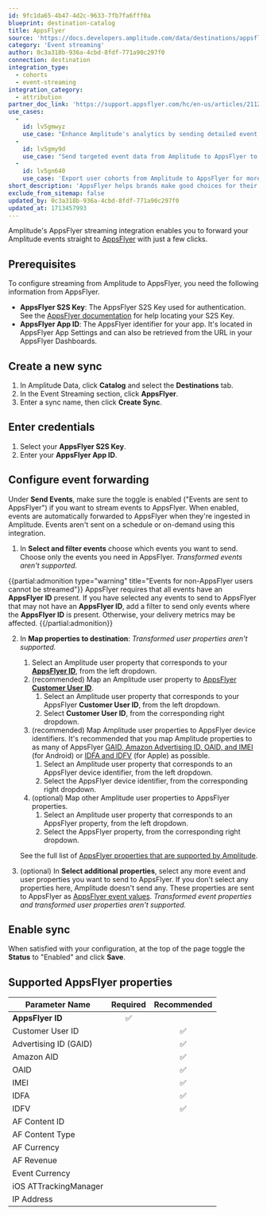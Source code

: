 ```yaml
---
id: 9fc1da65-4b47-4d2c-9633-7fb7fa6fff0a
blueprint: destination-catalog
title: AppsFlyer
source: 'https://docs.developers.amplitude.com/data/destinations/appsflyer'
category: 'Event streaming'
author: 0c3a318b-936a-4cbd-8fdf-771a90c297f0
connection: destination
integration_type:
  - cohorts
  - event-streaming
integration_category:
  - attribution
partner_doc_link: 'https://support.appsflyer.com/hc/en-us/articles/211200306-Amplitude-integration-with-AppsFlyer'
use_cases:
  -
    id: lv5gmwyz
    use_case: "Enhance Amplitude's analytics by sending detailed event data from AppsFlyer, improving insights into user behavior and marketing campaign effectiveness."
  -
    id: lv5gmy9d
    use_case: "Send targeted event data from Amplitude to AppsFlyer to deepen analysis on user actions' impact on marketing performance and attribution."
  -
    id: lv5gn640
    use_case: 'Export user cohorts from Amplitude to AppsFlyer for more personalized and effective marketing campaigns, based on specific user behaviors or characteristics.'
short_description: 'AppsFlyer helps brands make good choices for their business and their customers with its advanced measurement, data analytics, deep linking, engagement, fraud protection, data clean room, and privacy-preserving technologies.'
exclude_from_sitemap: false
updated_by: 0c3a318b-936a-4cbd-8fdf-771a90c297f0
updated_at: 1713457993
---
```

Amplitude's AppsFlyer streaming integration enables you to forward your Amplitude events straight to [AppsFlyer](https://www.appsflyer.com/) with just a few clicks.

## Prerequisites

To configure streaming from Amplitude to AppsFlyer, you need the following information from AppsFlyer.

- **AppsFlyer S2S Key**: The AppsFlyer S2S Key used for authentication. See the [AppsFlyer documentation](https://support.appsflyer.com/hc/en-us/articles/360004562377-Managing-API-and-Server-to-server-S2S-tokens) for help locating your S2S Key.
- **AppsFlyer App ID**: The AppsFlyer identifier for your app. It's located in AppsFlyer App Settings and can also be retrieved from the URL in your AppsFlyer Dashboards.

## Create a new sync

1. In Amplitude Data, click **Catalog** and select the **Destinations** tab.
2. In the Event Streaming section, click **AppsFlyer**.
3. Enter a sync name, then click **Create Sync**.

## Enter credentials

1. Select your **AppsFlyer S2S Key**.
2. Enter your **AppsFlyer App ID**.

## Configure event forwarding

Under **Send Events**, make sure the toggle is enabled ("Events are sent to AppsFlyer") if you want to stream events to AppsFlyer. When enabled, events are automatically forwarded to AppsFlyer when they're ingested in Amplitude. Events aren't sent on a schedule or on-demand using this integration.

1. In **Select and filter events** choose which events you want to send. Choose only the events you need in AppsFlyer. _Transformed events aren't supported._

{{partial:admonition type="warning" title="Events for non-AppsFlyer users cannot be streamed"}}
AppsFlyer requires that all events have an **AppsFlyer ID** present. If you have selected any events to send to AppsFlyer that may not have an **AppsFlyer ID**, add a filter to send only events where the **AppsFlyer ID** is present. Otherwise, your delivery metrics may be affected.
{{/partial:admonition}}


2. In **Map properties to destination**:
    _Transformed user properties aren't supported._

    1. Select an Amplitude user property that corresponds to your [**AppsFlyer ID**](https://support.appsflyer.com/hc/en-us/articles/4408847686161-Device-identifiers#appsflyer-id), from the left dropdown.
    2. (recommended) Map an Amplitude user property to [AppsFlyer **Customer User ID**](https://support.appsflyer.com/hc/en-us/articles/4408847686161-Device-identifiers#customer-user-id).
        1. Select an Amplitude user property that corresponds to your AppsFlyer **Customer User ID**, from the left dropdown.
        2. Select **Customer User ID**, from the corresponding right dropdown.
    3. (recommended) Map Amplitude user properties to AppsFlyer device identifiers. It's recommended that you map Amplitude properties to as many of AppsFlyer [GAID, Amazon Advertising ID, OAID, and IMEI](https://support.appsflyer.com/hc/en-us/articles/4408847686161-Device-identifiers#android-device-identifiers) (for Android) or [IDFA and IDFV](https://support.appsflyer.com/hc/en-us/articles/4408847686161-Device-identifiers#apple-device-identifiers) (for Apple) as possible.
        1. Select an Amplitude user property that corresponds to an AppsFlyer device identifier, from the left dropdown.
        2. Select the AppsFlyer device identifier, from the corresponding right dropdown.
    4. (optional) Map other Amplitude user properties to AppsFlyer properties.
        1. Select an Amplitude user property that corresponds to an AppsFlyer property, from the left dropdown.
        2. Select the AppsFlyer property, from the corresponding right dropdown.

    See the full list of [AppsFlyer properties that are supported by Amplitude](#supported-appsflyer-properties).

3. (optional) In **Select additional properties**, select any more event and user properties you want to send to AppsFlyer. If you don't select any properties here, Amplitude doesn't send any. These properties are sent to AppsFlyer as [AppsFlyer event values](https://dev.appsflyer.com/hc/reference/post_s2s_inappevent). _Transformed event properties and transformed user properties aren't supported._

## Enable sync

When satisfied with your configuration, at the top of the page toggle the **Status** to "Enabled" and click **Save**.

## Supported AppsFlyer properties

| Parameter Name        | Required | Recommended |
| --------------------- | :------: | :---------: |
| **AppsFlyer ID**      |    ✅     |             |
| Customer User ID      |          |      ✅      |
| Advertising ID (GAID) |          |      ✅      |
| Amazon AID            |          |      ✅      |
| OAID                  |          |      ✅      |
| IMEI                  |          |      ✅      |
| IDFA                  |          |      ✅      |
| IDFV                  |          |      ✅      |
| AF Content ID         |          |             |
| AF Content Type       |          |             |
| AF Currency           |          |             |
| AF Revenue            |          |             |
| Event Currency        |          |             |
| iOS ATTrackingManager |          |             |
| IP Address            |          |             |
